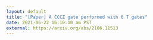 ```yaml
---
layout: default
title: "[Paper] A CCCZ gate performed with 6 T gates"
date: 2021-06-22 16:10:10 am PST
external: https://arxiv.org/abs/2106.11513
---
```

